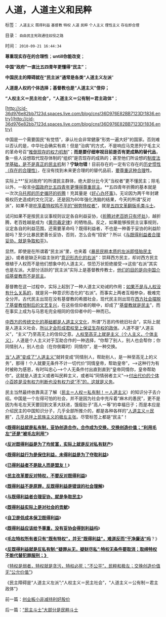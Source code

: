 # 人道，人道主义和民粹

标签： `人道主义` `既得利益` `基督教` `特权` `人道` `民粹` `个人主义` `理性主义` `存在即合理` 

目录： `自由民主宪政通往奴役之路`

时间： `2010-09-21 16:44:34`

**尊重现实存在的合理性**；**untill你能改变**；

**中国“政府”一直比五四青年更懂得“民主”**；

**中国民主的障碍就在“民主派”通常是各类“人道主义左派**”

**人道是人权的个体选择；基督教也是“人道主义”信仰；**

**“人权主义＝民主社会”，“人道主义＝公有制＝君主政体”**；

[http://cid-36d976e82bb7123d.spaces.live.com/blog/cns!36D976E82BB7123D!1836.entry](http://cid-36d976e82bb7123d.spaces.live.com/blog/cns!36D976E82BB7123D!1836.entry)

中国是一个需要国民“有觉悟”，承认社会非常健康“形势一遍大好”的国家。否则难以否认的是，中华社会确实有病！但是“治病”的方式，不是响应马克思列宁毛主义的革命号召“[推倒现存的权力机制](../../../2010/7/31/法律的内涵是实在法，核心是执行能力.md)”；**而是要仔细审视目前是否有更成熟的替代品**，象一些人设想取代现存体制的“组织”是否现存的成熟的；甚至他们所设想的[制度法学基础，是不是真正的民主机](../../../2010/8/1/人权法学并不关心“正义”;美国人权法则和枪械管制.md)制？**宁缺勿错**！目前存在的一定有它存在的[历史惯性（存在的合理性）](../../../2010/3/13/历史惯性耗尽文明才能“升级”.md)，在没有找到未来更合理的的替代品前，[要尊重这种合理](../../../2010/5/27/社会趋势，存在即合理.md)性。

实际上**“反对政府”的所谓民主群体，绝大部分比今天“当权者”更不懂民主；除毛以外，一般言[中国政府比五四青年更懂得尊重民主](../../../2010/9/15/民主就是民生！天生就是柴米油盐.md)。**五四青年折腾的基本就是一次次[乌托邦的历史循环的折腾](http://hi.baidu.com/darthchn/blog/item/5a399c2cbd9c283a359bf742.html)！充其量是《[好心办坏事](../../../2009/2/11/好心可能办坏事：西汉和王莽朝的经济危机.md)》。无论因为两千年封建极权历史造成的文化沉淀，还是因为60年强化洗脑的结果，今天的所谓“反对派”，如果不是[吃享着特权鸣不平的“弱势特权者”](../../../2010/9/14/特权不能反？反蜱虫就是反人类？.md)，就是[五四文革翻版毛类斗士](http://cid-36d976e82bb7123d.spaces.live.com/blog/cns!36D976E82BB7123D!1822.entry)。

试问如果不是按民主议事规则议定各自利益妥协，《[折腾对老百姓只有坏处](../../../2009/2/9/人权经济学之“黄宗羲定律”.md)》，越折腾，老百姓越是成为《[黄宗羲定律](../../../2009/2/9/人权经济学之“黄宗羲定律”.md)》的牺牲品。反之，如果能够按民主议事规则，议定各自的利益范围，还需要革命吗？既得利益者，不也是一种善于妥协的利益阶层吗？至少比暴民更善长妥协，否则，怎么会有“招安”？所以《[与既得利益者合理妥协，就是争取和平](../../../2009/2/28/与既得利益者合理妥协，就是争取和平.md)》。

显然，即使是在所谓着“民主派”里，也夹着《[暴民民粹本质的左派即怪胎民主派](http://hi.baidu.com/darthchn/blog/item/0c1a63b59081627a8bd4b2bc.html)》，或者是缺乏利益主张的“[意识形态化的右派](../../../2010/8/16/“自已作主了”！这就是民主！.md)”：崇拜西方民主，却对西方民主根植于人权而不是他们想象中的人道主义，惊恐万状拒绝接受——>这些“右派”其实也是左派。大部分活跃的“民主派”实际上是基督教传教士，[他们的目的是向中国介绍基督教而不是民主](../../../2009/6/14/西教信仰人士不应以传教为目的参与中国政治生活.md)。

基督教在这一过程中，实际上起到了一种人道主义劝诫的作用；[如果不是与人权没有什么关系的](../../../2010/5/18/为什么美国不会搞单边主义.md)，就是另一种意识形态化的“右派”。而事实上两者互相参杂，极难完全分开。古代民主出现在没有基督教的希腊社会，现代民主则出现在[西方社会摆脱了基督教控制后的文艺复兴](../../../2010/6/1/资本积累阻碍工业革命！有大众需求，才有工业革命！.md)，在这些信仰者的眼中，却成了“[基督教就是民主](../../../2010/8/18/腐败和廉政的影响都被高估了；斯多葛没能拯救罗马.md)”，而在事实上成为与马恩毛完全相同的信仰者中的一种而已。

[中西方的传统文化的基础都是人道主义文化](../../../2010/5/13/东西方传统文化垃圾取长补短发挥余热.md)，所谓“万恶的传统旧社会”，实际上就是人道主义社会，[所以才会形成君权至上保证生存权的政体](../../../2010/8/17/民主未必进步;；“君权私有”是公有制的必然.md)。人道不是“人道主义”，“主义”乃至高无上的信仰之意。[人权至高无上就是主义（个人主义，个体主义）](../../../2009/6/12/民权，人权，民主权利和人道主义.md)，人道是个人主义对于互助合作的一种选择，“你帮了别人，别人也会帮你；你同情别人，别人也会（在你倒霉时）同情你”，是一种交换。

[当“人道”变成了“人道主义”](../../../2009/10/29/人道不是人权；人道主义和低人权社会的关系.md)就转变成“同情别人，帮助别人，是一种至高无上的义务”，那得！个人就要无条件不计一切代价“同情皇帝，帮助皇帝”，——>这种行为有时被称为感恩，有时叫忠心——>个人无条件付出直到直到“皇帝同情你，皇帝帮助你”。这就是人道主义或者叫民粹主义，或者叫“同情弱者主义”——>[付出代价的个体小百姓是没有权力判断也没有权力说“不”的，这就是义务](../../../2009/10/17/人权是经济学概念.md)。

民主当然最终依靠真正了解（[民主＝人权＝私有制！＝人道主义](../../../2009/11/23/生产力，工业革命和资本积累.md)）的知识分子去介绍。中国是一个左得可怕的社会，并不是因为社会中充斥着“麻木的愚民”，更不是因为有毛左天天要回到文革大跃进，饿瘦肚子“高人一等”的幸福日子；而是本应是介绍民主的中国知识分子，几乎全部所推介的，都是各种各样的“[人道主义＝民粹](../../../2009/9/24/为什么说民粹就是极左.md)”，[几乎总拌上民族主义的极左主张](http://blog.sina.com.cn/s/blog_5563a64d0100l65z.html)。尽管标签上都是“民主”！

《[**既得利益就是私有制，妥协创造合作，合作成为交换，交换创造价值；“利用毛左”还是“被毛左利用”**](http://cid-36d976e82bb7123d.spaces.live.com/blog/cns!36D976E82BB7123D!1269.entry)》

《[**反对既得利益是为了均贫富，实际上就是反对私有财产**](../../../2010/3/1/要均贫富后才能民主吗？.md)》

《[**既得利益行为是保住利益，未得利益是为了夺取利益**](../../../2009/8/29/利益期望决定社会立场行为.md)》

《[**已得利益者不是敌人而是盟友！**](../../../2009/8/28/已得利益者不是敌人而是盟友！.md)》

《[**民主改革要反对特权，不要反对既得利益**](../../../2009/8/28/对事勿对人，反特权不要专反“人”.md)》

《[**既得利益不是原罪，反既得利益是错误的社会理解**](../../../2009/8/28/反既得利益即“反利益可得”.md)》

《[**与既得利益者合理妥协，就是争取民主**](../../../2009/2/28/与既得利益者合理妥协，就是争取和平.md)》

《[**既得利益实际上是对社会的贡献**](../../../2007/9/8/国有资产和私有财产，政府托管的公共财产.md)》

《[**自卫是低成本保卫既得利益**](../../../2010/9/13/武力不适于扩张而适于自卫.md)》

《[**既得利益应该给予尊重，没有妥协会得到利益吗**](../../../2010/5/19/既得利益者与“统治者”全无关联.md)》

《[**毛左特权所有者只有“既有特权”，并无“既得利益”，难道反而“干净廉洁”吗**](../../../2010/9/17/最根本的腐败：国企父母离退子女顶替.md)？》

《[**反既得利益就是反私有制;“疑罪从无，疑财尽私”;特权无条件要取消；取缔特权不能代替犯罪服刑；》**](../../../2010/9/20/既得利益和私有制的“疑罪从无，疑财尽私”.md)

《[特权是弱者，特权就是贪污，特权必死；“不公平”，民粹和极左；交换创造价值无“公允价值”](../../../2010/9/20/特权是弱者；特权就是贪污；市场无“公允价值标准”.md)》

《民主障碍是“人道主义左派”;“人权主义＝民主社会”，“人道主义＝公有制＝君主政体”》



前一篇：[创业板小非减持利好股价](../../../2010/9/21/创业板小非减持利好股价.md)

后一篇：[“民主斗士”大部分是民粹斗士](../../../2010/9/21/“民主斗士”大部分是民粹斗士.md)